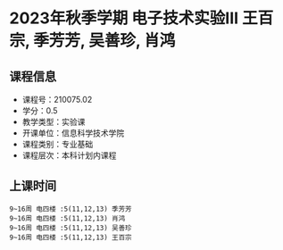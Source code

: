 # 2023年秋季学期 电子技术实验III 王百宗, 季芳芳, 吴善珍, 肖鸿






## 课程信息

- 课程号：210075.02
- 学分：0.5
- 教学类型：实验课
- 开课单位：信息科学技术学院
- 课程类别：专业基础
- 课程层次：本科计划内课程

## 上课时间

```
9~16周 电四楼 :5(11,12,13) 季芳芳
9~16周 电四楼 :5(11,12,13) 肖鸿
9~16周 电四楼 :5(11,12,13) 吴善珍
9~16周 电四楼 :5(11,12,13) 王百宗
```

